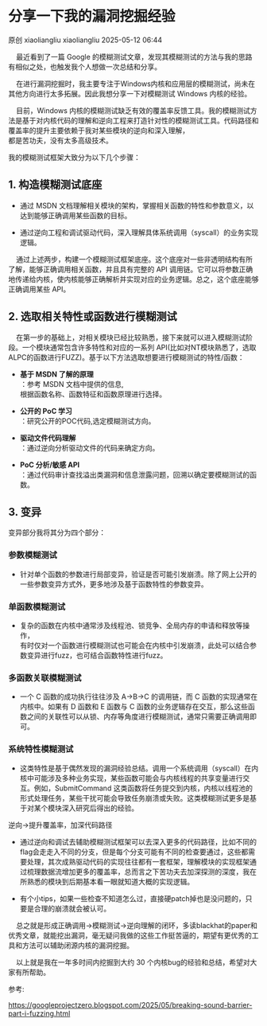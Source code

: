 #  分享一下我的漏洞挖掘经验   
原创 xiaoliangliu  xiaoliangliu   2025-05-12 06:44  
  
    最近看到了一篇 Google 的模糊测试文章，发现其模糊测试的方法与我的思路有相似之处，也触发我个人想做一次总结和分享。  
  
    在进行漏洞挖掘时，我主要专注于Windows内核和应用层的模糊测试，尚未在其他方向进行太多拓展。因此我想分享一下对模糊测试 Windows 内核的经验。  
  
    目前，Windows 内核的模糊测试缺乏有效的覆盖率反馈工具。我的模糊测试方法是基于对内核代码的理解和逆向工程来打造针对性的模糊测试工具。代码路径和覆盖率的提升主要依赖于我对某些模块的逆向和深入理解，  
都是苦功夫，没有太多高级技术。  
  
我的模糊测试框架大致分为以下几个步骤：  
## 1. 构造模糊测试底座  
- 通过 MSDN 文档理解相关模块的架构，掌握相关函数的特性和参数意义，以达到能够正确调用某些函数的目标。  
  
- 通过逆向工程和调试驱动代码，深入理解具体系统调用（syscall）的业务实现逻辑。  
  
    通过上述两步，构建一个模糊测试框架底座。这个底座对一些非透明结构有所了解，能够正确调用相关函数，并且具有完整的 API 调用链。它可以将参数正确地传递给内核，使内核能够正确解析并实现对应的业务逻辑。总之，这个底座能够正确调用某些 API。  
## 2. 选取相关特性或函数进行模糊测试  
  
    在第一步的基础上，对相关模块已经比较熟悉，接下来就可以进入模糊测试阶段。一个模块通常包含许多特性和对应的一系列 API(比如对NT模块熟悉了，选取ALPC的函数进行FUZZ)。基于以下方法选取想要进行模糊测试的特性/函数：  
- **基于 MSDN 了解的原理**  
：参考 MSDN 文档中提供的信息,  
根据函数名称、函数特征和函数原理进行选择。  
  
- **公开的 PoC 学习**  
：研究公开的POC代码,选定模糊测试方向。  
  
- **驱动文件代码理解**  
：通过逆向分析驱动文件的代码来确定方向。  
  
- **PoC 分析/敏感 API**  
：通过代码审计查找溢出类漏洞和信息泄露问题，回溯以确定要模糊测试的函数。  
  
## 3. 变异  
  
变异部分我将其分为四个部分：  
### 参数模糊测试  
- 针对单个函数的参数进行局部变异，验证是否可能引发崩溃。除了网上公开的一些参数变异方式外，更多地涉及基于函数特性的参数变异。  
  
### 单函数模糊测试  
- 复杂的函数在内核中通常涉及线程池、锁竞争、全局内存的申请和释放等操作，  
有时仅对一个函数进行模糊测试也可能会在内核中引发崩溃，此处可以结合参数变异进行fuzz，也可结合函数特性进行fuzz。  
  
### 多函数关联模糊测试  
- 一个 C 函数的成功执行往往涉及 A->B->C 的调用链，而 C 函数的实现通常在内核中。如果有 D 函数和 E 函数与 C 函数的业务逻辑存在交互，那么这些函数之间的关联性可以从锁、内存等角度进行模糊测试，通常只需要正确调用即可。  
  
### 系统特性模糊测试  
- 这类特性是基于偶然发现的漏洞经验总结。调用一个系统调用（syscall）在内核中可能涉及多种业务实现，某些函数可能会与内核线程的共享变量进行交互。例如，SubmitCommand 这类函数将任务提交到内核，内核以线程池的形式处理任务，某些干扰可能会导致任务崩溃或失败。这类模糊测试更多是基于对某个模块深入研究后得出的经验。  
  
逆向->提升覆盖率，加深代码路径  
- 通过逆向和调试去辅助模糊测试框架可以去深入更多的代码路径，比如不同的flag会走走入不同的分支，但是每个分支可能有不同的检查要通过，这些都需要处理，其次成熟驱动代码的实现往往都有一套框架，理解模块的实现框架通过梳理数据流增加更多的覆盖率，总而言之下苦功夫去加深探测的深度，我在所熟悉的模块到后期基本看一眼就知道大概的实现逻辑。  
  
- 有个小tips，如果一些检查不知道怎么过，直接硬patch掉也是没问题的，只要是合理的崩溃就会被认可。  
  
    总之就是形成正确调用->模糊测试->逆向理解的闭环，多读blackhat的paper和优秀文章，就能挖出漏洞，毫无疑问我做的这些工作挺苦逼的，期望有更优秀的工具和方法可以辅助闭源内核的漏洞挖掘。  
  
    以上就是我在一年多时间内挖掘到大约 30 个内核bug的经验和总结，希望对大家有所帮助。  
  
参考:  
  
https://googleprojectzero.blogspot.com/2025/05/breaking-sound-barrier-part-i-fuzzing.html  
  
